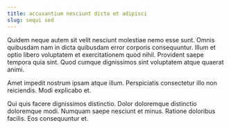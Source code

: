 ```yaml
---
title: accusantium nesciunt dicta et adipisci
slug: sequi sed
---
```


Quidem neque autem sit velit nesciunt molestiae nemo esse sunt. Omnis quibusdam nam in dicta quibusdam error corporis consequuntur. Illum et optio libero voluptatem et exercitationem quod nihil. Provident saepe tempora quia sint. Quod cumque dignissimos sint voluptatem atque quaerat animi.

Amet impedit nostrum ipsam atque illum. Perspiciatis consectetur illo non reiciendis. Modi explicabo et.

Qui quis facere dignissimos distinctio. Dolor doloremque distinctio doloremque modi. Numquam saepe nesciunt et minus. Ratione doloribus facilis. Eos consequuntur et.
